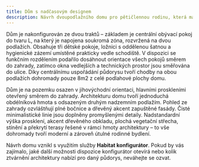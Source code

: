 ```yaml
---
title: Dům s nadčasovým designem
description: Návrh dvoupodlažního domu pro pětičlennou rodinu, která má ráda minimalismus. V Habitat konfigurátoru jsme vyskládali funkčně přehledný a velikostně optimalizovaný půdorys, který jsme doplnili univerzálními designovými prvky a vkusnou kombinací bílé omítky s dřevěným obkladem. Zelená střecha nad prvním podlažím plynule přechází do hmoty balkonu, který částečně kryje terasu před deštěm a chrání jižní prosklení před letním přehříváním.
---
```

Dům je nakonfigurován ze dvou traktů – základem je centrální obývací pokoj do tvaru L, na který je napojena soukromá zóna, rozvržená na dvou podlažích. Obsahuje tři dětské pokoje, ložnici s oddělenou šatnou a hygienické zázemí umístěné prakticky vedle schodiště. V dispozici se funkčním rozdělením podařilo dosáhnout orientace všech pokojů směrem do zahrady, zatímco okna vedlejších a technických prostor jsou směřována do ulice. Díky centrálnímu uspořádání půdorysu tvoří chodby na obou podlažích dohromady pouze 8m2 z celé podlahové plochy domu.

Dům je na pozemku osazen v jihovýchodní orientaci, hlavními proskleními otevřený směrem do zahrady. Architekturu domu tvoří jednoduchá obdélníková hmota s odsazeným druhým nadzemním podlažím. Pohled ze zahrady ozvláštňují plné bočnice a dřevěný akcent zapuštěné fasády. Čisté minimalistické linie jsou doplněny promyšlenými detaily. Nadstandardní výška prosklení, akcent dřevěného obkladu, plochá vegetační střecha, stínění a překrytí terasy řešené v rámci hmoty architektury – to vše dohromady tvoří moderní a zároveň útulné rodinné bydlení.

Návrh domu vznikl s využitím služby <strong>Habitat konfigurátor</strong>. Pokud by vás zajímalo, jaké další možnosti dispozice konfigurátor otevírá nebo kolik ztvárnění architektury nabízí pro daný půdorys, neváhejte se ozvat.